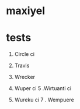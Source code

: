 # maxiyel

tests
==============
1. Circle ci
2. Travis


3. Wrecker


4. Wuper ci
5 .Wirtuanti ci
6. Wureku ci
7 . Wempuere
